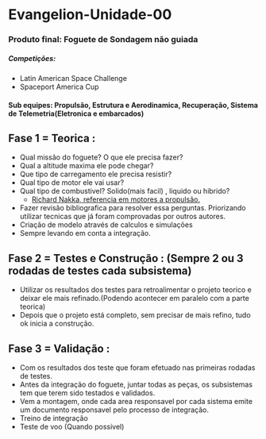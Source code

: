 # Evangelion-Unidade-00

### Produto final: Foguete de Sondagem não guiada

##### Competições: 
* Latin American Space Challenge
* Spaceport America Cup

#### Sub equipes: Propulsão, Estrutura e Aerodinamica, Recuperação, Sistema de Telemetria(Eletronica e embarcados)

## Fase 1 = Teorica : 
* Qual missão do foguete?  O que ele precisa fazer?
* Qual a altitude maxima ele pode chegar?
* Que tipo de carregamento ele precisa resistir?
* Qual tipo de motor ele vai usar? 
* Qual tipo de combustivel? Solido(mais facil) , liquido ou hibrido?
  * [Richard Nakka, referencia em motores a propulsão.](http://www.nakka-rocketry.net/)
* Fazer revisão bibliografica para resolver essa perguntas. Priorizando utilizar tecnicas que já foram comprovadas por outros autores. 
* Criação de modelo através de calculos e simulações
* Sempre levando em conta a integração.

## Fase 2 = Testes e Construção : (Sempre 2 ou 3 rodadas de testes cada subsistema)
* Utilizar os resultados dos testes para retroalimentar o projeto teorico e deixar ele mais refinado.(Podendo acontecer em paralelo com a parte teorica)
* Depois que o projeto está completo, sem precisar de mais refino, tudo ok inicia a construção.

## Fase 3 = Validação :
* Com os resultados dos teste que foram efetuado nas primeiras rodadas de testes.
* Antes da integração do foguete, juntar todas as peças, os subsistemas tem que terem sido testados e validados.
* Vem a montagem, onde cada area responsavel por cada sistema emite um documento responsavel pelo processo de integração.
* Treino de integração
* Teste de voo (Quando possivel)
